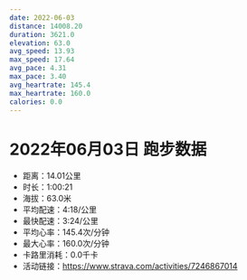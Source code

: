 ```yaml
---
date: 2022-06-03
distance: 14008.20
duration: 3621.0
elevation: 63.0
avg_speed: 13.93
max_speed: 17.64
avg_pace: 4.31
max_pace: 3.40
avg_heartrate: 145.4
max_heartrate: 160.0
calories: 0.0
---
```


# 2022年06月03日 跑步数据

- 距离：14.01公里
- 时长：1:00:21
- 海拔：63.0米
- 平均配速：4:18/公里
- 最快配速：3:24/公里
- 平均心率：145.4次/分钟
- 最大心率：160.0次/分钟
- 卡路里消耗：0.0千卡
- 活动链接：https://www.strava.com/activities/7246867014
